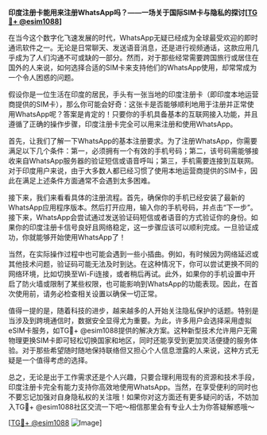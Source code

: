 **印度注册卡能用来注册WhatsApp吗？——一场关于国际SIM卡与隐私的探讨[[TG💪+ @esim1088](https://t.me/s/esim1088)]**

在当今这个数字化飞速发展的时代，WhatsApp无疑已经成为全球最受欢迎的即时通讯软件之一。无论是日常聊天、发送语音消息，还是进行视频通话，这款应用几乎成为了人们沟通不可或缺的一部分。然而，对于那些经常需要跨国旅行或居住在国外的人来说，如何选择合适的SIM卡来支持他们的WhatsApp使用，却常常成为一个令人困惑的问题。

假设你是一位生活在印度的居民，手头有一张当地的印度注册卡（即印度本地运营商提供的SIM卡），那么你可能会好奇：这张卡是否能够顺利地用于注册并正常使用WhatsApp呢？答案是肯定的！只要你的手机具备基本的互联网接入功能，并且遵循了正确的操作步骤，印度注册卡完全可以用来注册和使用WhatsApp。

首先，让我们了解一下WhatsApp的基本注册要求。为了注册WhatsApp，你需要满足以下几个条件：第一，必须拥有一个有效的手机号码；第二，该号码需能够接收来自WhatsApp服务器的验证短信或语音呼叫；第三，手机需要连接到互联网。对于印度用户来说，由于大多数人都已经习惯了使用本地运营商提供的SIM卡，因此在满足上述条件方面通常不会遇到太多困难。

接下来，我们来看看具体的注册流程。首先，确保你的手机已经安装了最新的WhatsApp应用程序版本。然后打开应用，输入你的手机号码，并点击“下一步”。接下来，WhatsApp会尝试通过发送验证码短信或者语音的方式验证你的身份。如果你的印度注册卡信号良好且网络稳定，这一步骤应该可以顺利完成。一旦验证成功，你就能够开始使用WhatsApp了！

当然，在实际操作过程中也可能会遇到一些小插曲。例如，有时候因为网络延迟或其他技术问题，验证码可能无法及时到达。在这种情况下，你可以尝试更换不同的网络环境，比如切换至Wi-Fi连接，或者稍后再试。此外，如果你的手机设置中开启了防火墙或限制了某些权限，也可能影响到WhatsApp的功能表现。因此，在首次使用前，请务必检查相关设置以确保一切正常。

值得一提的是，随着科技的进步，越来越多的人开始关注隐私保护的话题。特别是当涉及到跨境通信时，数据安全显得尤为重要。为此，许多用户会选择采用虚拟eSIM卡服务，如TG💪+ @esim1088提供的解决方案。这种新型技术允许用户无需物理更换SIM卡即可轻松切换国家和地区，同时还能享受到更加灵活便捷的服务体验。对于那些希望随时随地保持联络但又担心个人信息泄露的人来说，这种方式无疑是一个值得考虑的选择。

总之，无论是出于工作需求还是个人兴趣，只要合理利用现有的资源和技术手段，印度注册卡完全有能力支持你高效地使用WhatsApp。当然，在享受便利的同时也不要忘记加强对自身隐私权的关注哦！如果你对这方面还有更多疑问的话，不妨加入TG💪+ @esim1088社区交流一下吧～相信那里会有专业人士为你答疑解惑哦～

[[TG💪+ @esim1088](https://t.me/s/esim1088) ![Image](https://i.postimg.cc/4NQfJmqS/Snipaste-2025-05-13-00-14-12.png)]